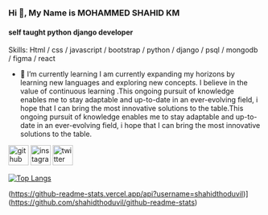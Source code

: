  ### Hi  👋, My Name is MOHAMMED SHAHID KM
 #### self taught python django developer



Skills: Html / css / javascript / bootstrap / python / django / psql / mongodb / figma / react

- 🌱 I’m currently learning I am currently expanding my horizons by learning new languages and exploring new concepts. I believe in the value of continuous learning .This ongoing pursuit of knowledge enables me to stay adaptable and up-to-date in an ever-evolving field, i hope  that I can bring the most innovative solutions to the table.This ongoing pursuit of knowledge enables me to stay adaptable and up-to-date in an ever-evolving field, i hope  that I can bring the most innovative solutions to the table. 


[<img src='https://cdn.jsdelivr.net/npm/simple-icons@3.0.1/icons/github.svg' alt='github' height='40'>](https://github.com/shahidthoduvil)  [<img src='https://cdn.jsdelivr.net/npm/simple-icons@3.0.1/icons/instagram.svg' alt='instagram' height='40'>](https://www.instagram.com/shahidkiliyamannil/)  [<img src='https://cdn.jsdelivr.net/npm/simple-icons@3.0.1/icons/twitter.svg' alt='twitter' height='40'>](https://twitter.com/shahidthoduvil)  

[![Top Langs](https://github-readme-stats.vercel.app/api/top-langs/?username=shahidthoduvil)](https://github.com/anuraghazra/github-readme-stats)

(https://github-readme-stats.vercel.app/api?username=shahidthoduvil)](https://github.com/shahidthoduvil/github-readme-stats)
